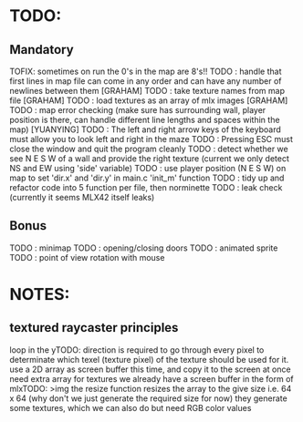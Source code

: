 # TODO:

## Mandatory
TOFIX: sometimes on run the 0's in the map are 8's!!
TODO : handle that first lines in map file can come in any order and can have any number of newlines between them [GRAHAM]
TODO : take texture names from map file [GRAHAM]
TODO : load textures as an array of mlx images [GRAHAM]
TODO : map error checking (make sure has surrounding wall, player position is there, can handle different line lengths and spaces within the map) [YUANYING]
TODO : The left and right arrow keys of the keyboard must allow you to look left and right in the maze
TODO : Pressing ESC must close the window and quit the program cleanly
TODO : detect whether we see N E S W of a wall and provide the right texture (current we only detect NS and EW using 'side' variable)
TODO : use player position (N E S W) on map to set 'dir.x' and 'dir.y' in main.c 'init_m' function
TODO : tidy up and refactor code into 5 function per file, then norminette
TODO : leak check (currently it seems MLX42 itself leaks)

## Bonus

TODO : minimap
TODO : opening/closing doors
TODO : animated sprite
TODO : point of view rotation with mouse

# NOTES:

## textured raycaster principles

loop in the yTODO: direction is required to go through every pixel to determinate which texel (texture pixel) of the texture should be used for it.
use a 2D array as screen buffer this time, and copy it to the screen at once
need extra array for textures
we already have a screen buffer in the form of mlxTODO: >img
the resize function resizes the array to the give size i.e. 64 x 64 (why don't we just generate the required size for now)
they generate some textures, which we can also do but need RGB color values